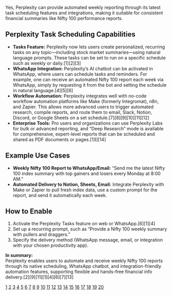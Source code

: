 Yes, Perplexity can provide automated weekly reporting through its latest task scheduling features and integrations, making it suitable for consistent financial summaries like Nifty 100 performance reports.

## Perplexity Task Scheduling Capabilities

- **Tasks Feature:** Perplexity now lets users create personalized, recurring tasks on any topic—including stock market summaries—using natural language prompts. These tasks can be set to run on a specific schedule such as weekly or daily.[1][2][3]
- **WhatsApp Integration:** Perplexity’s AI chatbot can be activated in WhatsApp, where users can schedule tasks and reminders. For example, one can receive an automated Nifty 100 report each week via WhatsApp, simply by requesting it from the bot and setting the schedule in natural language.[4][5][6]
- **Workflow Automation:** Perplexity integrates well with no-code workflow automation platforms like Make (formerly Integromat), n8n, and Zapier. This allows more advanced users to trigger automated research, compile reports, and route them to email, Slack, Notion, Discord, or Google Sheets on a set schedule.[7][8][9][10][11][12]
- **Enterprise Tools:** Pro users and organizations can use Perplexity Labs for bulk or advanced reporting, and “Deep Research” mode is available for comprehensive, expert-level reports that can be scheduled and shared as PDF documents or pages.[13][14]

## Example Use Cases

- **Weekly Nifty 100 Report to WhatsApp/Email:** “Send me the latest Nifty 100 index summary with top gainers and losers every Monday at 8:00 AM.”
- **Automated Delivery to Notion, Sheets, Email:** Integrate Perplexity with Make or Zapier to pull fresh index data, use a custom prompt for the report, and send it automatically each week.

## How to Enable

1. Activate the Perplexity Tasks feature on web or WhatsApp.[6][1][4]
2. Set up a recurring prompt, such as “Provide a Nifty 100 weekly summary with pullers and draggers.”
3. Specify the delivery method (WhatsApp message, email, or integration with your chosen productivity app).

**In summary:**  
Perplexity enables users to automate and receive weekly Nifty 100 reports through its native scheduling, WhatsApp chatbot, and integration-friendly automation features, supporting flexible and hands-free financial info delivery.[2][9][11][1][4][6][7][13]

[1](https://www.perplexity.ai/help-center/en/articles/11521526-perplexity-tasks)
[2](https://zapier.com/blog/perplexity-ai/)
[3](https://www.youtube.com/watch?v=_qU0cHpP-bU)
[4](https://www.business-standard.com/technology/tech-news/perplexity-ai-whatsapp-chatbot-adds-schedule-task-feature-how-it-works-125062500758_1.html)
[5](https://indianexpress.com/article/technology/artificial-intelligence/perplexity-ai-whatsapp-schedule-tasks-10086893/)
[6](https://yourstory.com/ai-story/perplexity-ai-whatsapp-task-scheduling)
[7](https://www.make.com/en/integrations/reportei/perplexity-ai)
[8](https://aminefajry.com/perplexity-ai-with-make)
[9](https://n8n.io/workflows/6616-automate-weekly-tech-research-with-perplexity-ai-notion-and-gmail/)
[10](https://n8n.io/workflows/4412-weekly-ai-news-digest-with-perplexity-ai-and-gmail-newsletter/)
[11](https://zapier.com/blog/automate-perplexity/)
[12](https://www.make.com/en/integrations/perplexity-ai)
[13](https://www.perplexity.ai/hub/blog/introducing-perplexity-deep-research)
[14](https://www.perplexity.ai/discover/top/perplexity-labs-launches-with-z7sHs7TaSBaUQvPdzbSqaw)
[15](https://www.mindstick.com/news/4595/perplexity-now-lets-you-schedule-tasks-on-whatsapp-know-how)
[16](https://growthfusion.io/perplexity-ai-and-workflow-automation-boosting-efficiency-with-ai-insights/)
[17](https://demodazzle.com/blog/unlock-next-level-demo-automation-with-perplexity-ais-real-time-citations)
[18](https://n8n.io/integrations/perplexity/)
[19](https://www.linkedin.com/posts/startup-pedia_startuppedia-startup-startupsuccess-activity-7343566814372667392-1bkU)
[20](https://departmentofproduct.substack.com/p/how-to-use-perplexity-to-automate)
